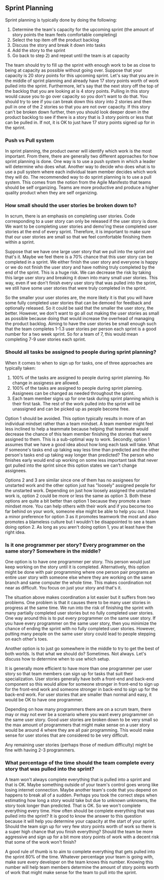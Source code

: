 ## Sprint Planning
Sprint planning is typically done by doing the following:
1. Determine the team's capacity for the upcoming sprint (the amount of story points the team feels comfortable completing)
1. Select the top item off the product backlog
1. Discuss the story and break it down into tasks
1. Add the story to the sprint
1. Go back to step 2) and repeat until the team is at capacity

The team should try to fill up the sprint with enough work to be as close to being at capacity as possible without going over. Suppose that your capacity is 20 story points for this upcoming sprint. Let's say that you are in the middle of sprint planning and already have 17 story points worth of work pulled into the sprint. Furthermore, let's say that the next story off the top of the backlog that you are looking at is 4 story points. Pulling in this story would cause you to go over capacity so you don't want to do that. You should try to see if you can break down this story into 2 stories and then pull in one of the 2 stories so that you are not over capacity. If this story can't be broken down further, then you should look deeper down in the product backlog to see if there is a story that is 3 story points or less that can be pulled in. If not, it is OK to just have 17 story points signed up for in the sprint.

### Push vs Pull system
In sprint planning, the product owner will identify which work is the most important. From there, there are generally two different approaches for how sprint planning is done. One way is to use a push system in which a leader will determine who does what. Another way to decide who does what is to use a pull system where each individual team member decides which work they will do. The recommended way to do sprint planning is to use a pull system. This comes from the notion from the Agile Manifesto that teams should be self organizing. Teams are more productive and produce a higher quality product when they are self organizing.

### How small should the user stories be broken down to?
In scrum, there is an emphasis on completing user stories. Code corresponding to a user story can only be released if the user story is done. We want to be completing user stories and demo'ing these completed user stories at the end of every sprint. Therefore, it is important to make sure that our user stories are small so that we feel comfortable finishing them within a sprint.

Suppose that we have one large user story that we pull into the sprint and that's it. Maybe we feel there is a 70% chance that this user story can be completed in a sprint. We either finish the user story and everyone is happy or we do not finish the user story and have nothing truly completed by the end of the sprint. This is a huge risk. We can decrease the risk by taking this large user story and breaking it down into many small user stories. This way, even if we don't finish every user story that was pulled into the sprint, we still have some user stories that were truly completed in the sprint.

So the smaller your user stories are, the more likely it is that you will have some fully completed user stories that can be demoed for feedback and optionally released. So it could be said that the smaller the user story, the better. However, we don't want to go all out making the user stories as small as possible because doing that would increase the overhead of managing the product backlog. Aiming to have the user stories be small enough such that the team completes 1-1.3 user stories per person each sprint is a good number for a two week sprint. So for a team of 7, this would mean completing 7-9 user stories each sprint.

### Should all tasks be assigned to people during sprint planning?
When it comes to when to sign up for tasks, one of three approaches are typically taken:
1. 100% of the tasks are assigned to people during sprint planning. No change in assigness are allowed.
1. 100% of the tasks are assigned to people during sprint planning. Assignees can be changed as needed throughout the sprint.
1. Each team member signs up for one task during sprint planning which is their first task. The rest of the work pulled into the sprint will be unassigned and can be picked up as people become free.

Option 1 should be avoided. This option typically results in more of an individual mindset rather than a team mindset. A team member might feel less inclined to help a teammate because helping that teammate would decrease the chance of this team member finishing the stories that were assigned to them. This is a sub-optimal way to work. Secondly, option 1 assumes that we have a good idea about how long each task will take. What if someone's tasks end up taking way less time than predicted and the other person's tasks end up taking way longer than predicted? The person who finishes early would end up working on some less important task that never got pulled into the sprint since this option states we can't change assignees.

Options 2 and 3 are similar since one of them has no assignees for unstarted work and the other option just has "loosely" assigned people for the unstarted work. Depending on just how loosely assigned the unstarted work is, option 2 could be more or less the same as option 3. Both these options are quite a bit better than option 1 because they promote a team mindset more. You can help others with their work and if you become too far behind on your work, someone else might be able to help you out. I have a minor preference for option 3 as it promotes teamwork the most and also promotes a blameless culture but I wouldn't be disappointed to see a team doing option 2. As long as you aren't doing option 1, you at least have the right idea.

### Is it one programmer per story? Every programmer on the same story? Somewhere in the middle?
One option is to have one programmer per story. This person would just keep working on the story until it is completed. Alternatively, this option might be done with pair programming where one person pair programs an entire user story with someone else where they are working on the same branch and same computer the whole time. This makes coordination not near as difficult. You focus on just your story and that's it.

The situation above makes coordination a lot easier but it suffers from two problems. One problem is that it causes there to be many user stories in progress at the same time. We run into the risk of finishing the sprint with many partially completed user stories but no fully completed user stories. One way around this is to put every programmer on the same user story. If you have every programmer on the same user story, then you minimize the chance of ending the sprint with no fully completed user stories. However, putting many people on the same user story could lead to people stepping on each other's toes.

Another option is to just go somewhere in the middle to try to get the best of both worlds. Is that what we should do? Sometimes. Not always. Let's discuss how to determine when to use which setup.

It is generally more efficient to have more than one programmer per user story so that team members can sign up for tasks that suit their specialization. User stories generally have both a front-end and back-end component so this would allow for someone stronger in front-end to sign up for the front-end work and someone stronger in back-end to sign up for the back-end work. For user stories that are smaller than normal and easy, it would be OK to have one programmer.

Depending on how many programmers there are on a scrum team, there may or may not ever be a scenario where you want every programmer on the same user story. Good user stories are broken down to be very small so the max amount of programmers that might make sense on a user story would be around 4 where they are all pair programming. This would make sense for user stories that are considered to be very difficult.

Any remaining user stories (perhaps those of medium difficulty) might be fine with having 2-3 programmers.

### What percentage of the time should the team complete every story that was pulled into the sprint?

A team won't always complete everything that is pulled into a sprint and that is OK. Maybe something outside of your team's control goes wrong like losing internet connection. Maybe another team's code that you depend on happens to break all of a sudden. Perhaps you took the correct steps when estimating how long a story would take but due to unknown unknowns, the story took longer than predicted. That is OK. So we won't complete everything every time. How often should be complete everything that was pulled into the sprint? It is good to know the answer to this question because it will help you determine your capacity at the start of your sprint. Should the team sign up for very few story points worth of work so there is a super high chance that you finish everything? Should the team be more aggressive and sign up for a bit more story points of work with a decent risk that some of the work won't finish?

A good rule of thumb is to aim to complete everything that gets pulled into the sprint 80% of the time. Whatever percentage your team is going with, make sure every developer on the team knows this number. Knowing this number will help team members determine the amount of story points worth of work that might make sense for the team to pull into the sprint.
